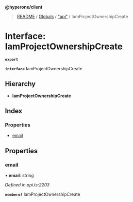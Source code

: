 **@hyperone/client**

> [README](../README.md) / [Globals](../globals.md) / ["api"](../modules/_api_.md) / IamProjectOwnershipCreate

# Interface: IamProjectOwnershipCreate

**`export`** 

**`interface`** IamProjectOwnershipCreate

## Hierarchy

* **IamProjectOwnershipCreate**

## Index

### Properties

* [email](_api_.iamprojectownershipcreate.md#email)

## Properties

### email

•  **email**: string

*Defined in api.ts:2203*

**`memberof`** IamProjectOwnershipCreate
